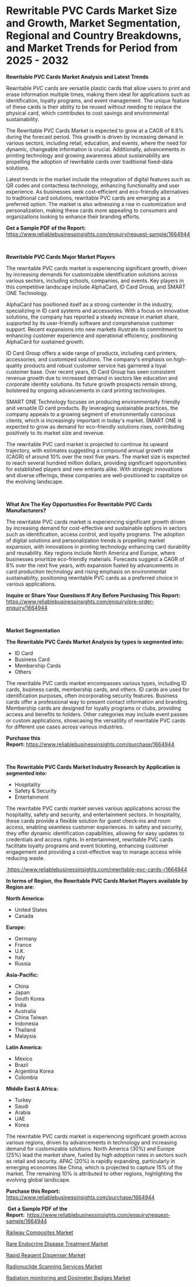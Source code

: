 <p><h1>Rewritable PVC Cards Market Size and Growth, Market Segmentation, Regional and Country Breakdowns, and Market Trends for Period from 2025 -  2032</h1></p><p><strong>Rewritable PVC Cards Market Analysis and Latest Trends</strong></p>
<p><p>Rewritable PVC cards are versatile plastic cards that allow users to print and erase information multiple times, making them ideal for applications such as identification, loyalty programs, and event management. The unique feature of these cards is their ability to be reused without needing to replace the physical card, which contributes to cost savings and environmental sustainability.</p><p>The Rewritable PVC Cards Market is expected to grow at a CAGR of 8.8% during the forecast period. This growth is driven by increasing demand in various sectors, including retail, education, and events, where the need for dynamic, changeable information is crucial. Additionally, advancements in printing technology and growing awareness about sustainability are propelling the adoption of rewritable cards over traditional fixed-data solutions.</p><p>Latest trends in the market include the integration of digital features such as QR codes and contactless technology, enhancing functionality and user experience. As businesses seek cost-efficient and eco-friendly alternatives to traditional card solutions, rewritable PVC cards are emerging as a preferred option. The market is also witnessing a rise in customization and personalization, making these cards more appealing to consumers and organizations looking to enhance their branding efforts.</p></p>
<p><strong>Get a Sample PDF of the Report:&nbsp;</strong> <a href="https://www.reliablebusinessinsights.com/enquiry/request-sample/1664944?utm_campaign=1837&utm_medium=2&utm_source=Github&utm_content=ia&utm_term=23032025&utm_id=rewritable-pvc-cards">https://www.reliablebusinessinsights.com/enquiry/request-sample/1664944</a></p>
<p>&nbsp;</p>
<p><strong>Rewritable PVC Cards Major Market Players</strong></p>
<p><p>The rewritable PVC cards market is experiencing significant growth, driven by increasing demands for customizable identification solutions across various sectors, including schools, companies, and events. Key players in this competitive landscape include AlphaCard, ID Card Group, and SMART ONE Technology.</p><p>AlphaCard has positioned itself as a strong contender in the industry, specializing in ID card systems and accessories. With a focus on innovative solutions, the company has reported a steady increase in market share, supported by its user-friendly software and comprehensive customer support. Recent expansions into new markets illustrate its commitment to enhancing customer experience and operational efficiency, positioning AlphaCard for sustained growth.</p><p>ID Card Group offers a wide range of products, including card printers, accessories, and customized solutions. The company's emphasis on high-quality products and robust customer service has garnered a loyal customer base. Over recent years, ID Card Group has seen consistent revenue growth due to increased demand in sectors like education and corporate identity solutions. Its future growth prospects remain strong, bolstered by ongoing advancements in card printing technologies.</p><p>SMART ONE Technology focuses on producing environmentally friendly and versatile ID card products. By leveraging sustainable practices, the company appeals to a growing segment of environmentally conscious clients, which is increasingly important in today's market. SMART ONE is expected to grow as demand for eco-friendly solutions rises, contributing positively to its market size and revenue.</p><p>The rewritable PVC card market is projected to continue its upward trajectory, with estimates suggesting a compound annual growth rate (CAGR) of around 10% over the next five years. The market size is expected to reach several hundred million dollars, providing significant opportunities for established players and new entrants alike. With strategic innovations and diverse offerings, these companies are well-positioned to capitalize on the evolving landscape.</p></p>
<p>&nbsp;</p>
<p><strong>What Are The Key Opportunities For Rewritable PVC Cards Manufacturers?</strong></p>
<p><p>The rewritable PVC cards market is experiencing significant growth driven by increasing demand for cost-effective and sustainable options in sectors such as identification, access control, and loyalty programs. The adoption of digital solutions and personalization trends is propelling market expansion, with innovations in printing technology enhancing card durability and reusability. Key regions include North America and Europe, where businesses prioritize eco-friendly materials. Forecasts suggest a CAGR of 8% over the next five years, with expansion fueled by advancements in card production technology and rising emphasis on environmental sustainability, positioning rewritable PVC cards as a preferred choice in various applications.</p></p>
<p><strong>Inquire or Share Your Questions If Any Before Purchasing This Report:</strong> <a href="https://www.reliablebusinessinsights.com/enquiry/pre-order-enquiry/1664944?utm_campaign=1837&utm_medium=2&utm_source=Github&utm_content=ia&utm_term=23032025&utm_id=rewritable-pvc-cards">https://www.reliablebusinessinsights.com/enquiry/pre-order-enquiry/1664944</a></p>
<p>&nbsp;</p>
<p><strong>Market Segmentation</strong></p>
<p><strong>The Rewritable PVC Cards Market Analysis by types is segmented into:</strong></p>
<p><ul><li>ID Card</li><li>Business Card</li><li>Membership Cards</li><li>Others</li></ul></p>
<p><p>The rewritable PVC cards market encompasses various types, including ID cards, business cards, membership cards, and others. ID cards are used for identification purposes, often incorporating security features. Business cards offer a professional way to present contact information and branding. Membership cards are designed for loyalty programs or clubs, providing access and benefits to holders. Other categories may include event passes or custom applications, showcasing the versatility of rewritable PVC cards for different use cases across various industries.</p></p>
<p><strong>Purchase this Report:&nbsp;</strong><a href="https://www.reliablebusinessinsights.com/purchase/1664944?utm_campaign=1837&utm_medium=2&utm_source=Github&utm_content=ia&utm_term=23032025&utm_id=rewritable-pvc-cards">https://www.reliablebusinessinsights.com/purchase/1664944</a></p>
<p>&nbsp;</p>
<p><strong>The Rewritable PVC Cards Market Industry Research by Application is segmented into:</strong></p>
<p><ul><li>Hospitality</li><li>Safety & Security</li><li>Entertainment</li></ul></p>
<p><p>The rewritable PVC cards market serves various applications across the hospitality, safety and security, and entertainment sectors. In hospitality, these cards provide a flexible solution for guest check-ins and room access, enabling seamless customer experiences. In safety and security, they offer dynamic identification capabilities, allowing for easy updates to credentials and access rights. In entertainment, rewritable PVC cards facilitate loyalty programs and event ticketing, enhancing customer engagement and providing a cost-effective way to manage access while reducing waste.</p></p>
<p><a href="https://www.reliablebusinessinsights.com/rewritable-pvc-cards-r1664944?utm_campaign=1837&utm_medium=2&utm_source=Github&utm_content=ia&utm_term=23032025&utm_id=rewritable-pvc-cards">&nbsp;https://www.reliablebusinessinsights.com/rewritable-pvc-cards-r1664944</a></p>
<p><strong>In terms of Region, the Rewritable PVC Cards Market Players available by Region are:</strong></p>
<p>
    <p> <strong> North America: </strong>
        <ul>
            <li>United States</li>
            <li>Canada</li>
        </ul>
        </p> 
    <p> <strong> Europe: </strong>
        <ul>
            <li>Germany</li>
            <li>France</li>
            <li>U.K.</li>
            <li>Italy</li>
            <li>Russia</li>
        </ul>
        </p> 
    <p> <strong> Asia-Pacific: </strong>
        <ul>
            <li>China</li>
            <li>Japan</li>
            <li>South Korea</li>
            <li>India</li>
            <li>Australia</li>
            <li>China Taiwan</li>
            <li>Indonesia</li>
            <li>Thailand</li>
            <li>Malaysia</li>
        </ul>
        </p> 
    <p> <strong> Latin America: </strong>
        <ul>
            <li>Mexico</li>
            <li>Brazil</li>
            <li>Argentina Korea</li>
            <li>Colombia</li>
        </ul>
        </p> 
    <p> <strong> Middle East & Africa: </strong>
        <ul>
            <li>Turkey</li>
            <li>Saudi</li>
            <li>Arabia</li>
            <li>UAE</li>
            <li>Korea</li>
        </ul>
    </p>
    </p>
<p><p>The rewritable PVC cards market is experiencing significant growth across various regions, driven by advancements in technology and increasing demand for customizable solutions. North America (30%) and Europe (25%) lead the market share, fueled by high adoption rates in sectors such as retail and security. APAC (20%) is rapidly expanding, particularly in emerging economies like China, which is projected to capture 15% of the market. The remaining 10% is attributed to other regions, highlighting the evolving global landscape.</p></p>
<p><strong>Purchase this Report: </strong><a href="https://www.reliablebusinessinsights.com/purchase/1664944?utm_campaign=1837&utm_medium=2&utm_source=Github&utm_content=ia&utm_term=23032025&utm_id=rewritable-pvc-cards">https://www.reliablebusinessinsights.com/purchase/1664944</a></p>
<p>&nbsp;<strong>Get a Sample PDF of the Report:&nbsp;&nbsp;</strong><a href="https://www.reliablebusinessinsights.com/enquiry/request-sample/1664944?utm_campaign=1837&utm_medium=2&utm_source=Github&utm_content=ia&utm_term=23032025&utm_id=rewritable-pvc-cards">https://www.reliablebusinessinsights.com/enquiry/request-sample/1664944</a></p>
<p><strong></strong></p>
<p><p><a href="https://github.com/ssaradulai/Market-Research-Report-List-1/blob/main/railway-composites-market.md?utm_campaign=1837&utm_medium=2&utm_source=Github&utm_content=ia&utm_term=23032025&utm_id=rewritable-pvc-cards">Railway Composites Market</a></p><p><a href="https://github.com/janotjuljo/Market-Research-Report-List-1/blob/main/rare-endocrine-disease-treatment-market.md?utm_campaign=1837&utm_medium=2&utm_source=Github&utm_content=ia&utm_term=23032025&utm_id=rewritable-pvc-cards">Rare Endocrine Disease Treatment Market</a></p><p><a href="https://github.com/taveyasenay/Market-Research-Report-List-1/blob/main/rapid-reagent-dispenser-market.md?utm_campaign=1837&utm_medium=2&utm_source=Github&utm_content=ia&utm_term=23032025&utm_id=rewritable-pvc-cards">Rapid Reagent Dispenser Market</a></p><p><a href="https://github.com/keohannchavo/Market-Research-Report-List-1/blob/main/radionuclide-scanning-services-market.md?utm_campaign=1837&utm_medium=2&utm_source=Github&utm_content=ia&utm_term=23032025&utm_id=rewritable-pvc-cards">Radionuclide Scanning Services Market</a></p><p><a href="https://github.com/dukerghostki/Market-Research-Report-List-1/blob/main/radiation-monitoring-and-dosimeter-badges-market.md?utm_campaign=1837&utm_medium=2&utm_source=Github&utm_content=ia&utm_term=23032025&utm_id=rewritable-pvc-cards">Radiation monitoring and Dosimeter Badges Market</a></p></p>